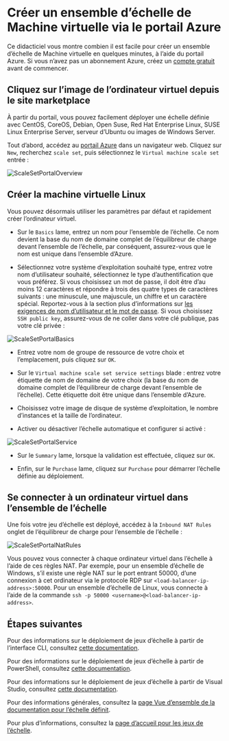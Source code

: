 <properties
    pageTitle="Créer un ensemble d’échelle de Machine virtuelle via le portail Azure | Microsoft Azure"
    description="Déployer des jeux d’échelle à l’aide d’Azure portal."
    keywords="jeux d’échelle de machine virtuelle" 
    services="virtual-machine-scale-sets"
    documentationCenter=""
    authors="gatneil"
    manager="madhana"
    editor="tysonn"
    tags="azure-resource-manager" />

<tags
    ms.service="virtual-machine-scale-sets"
    ms.workload="infrastructure-services"
    ms.tgt_pltfrm="vm"
    ms.devlang="na"
    ms.topic="article"
    ms.date="09/15/2016"
    ms.author="gatneil"/>

# <a name="create-a-virtual-machine-scale-set-using-the-azure-portal"></a>Créer un ensemble d’échelle de Machine virtuelle via le portail Azure

Ce didacticiel vous montre combien il est facile pour créer un ensemble d’échelle de Machine virtuelle en quelques minutes, à l’aide du portail Azure. Si vous n’avez pas un abonnement Azure, créez un [compte gratuit](https://azure.microsoft.com/free/) avant de commencer.

## <a name="choose-the-vm-image-from-the-marketplace"></a>Cliquez sur l’image de l’ordinateur virtuel depuis le site marketplace

À partir du portail, vous pouvez facilement déployer une échelle définie avec CentOS, CoreOS, Debian, Open Suse, Red Hat Enterprise Linux, SUSE Linux Enterprise Server, serveur d’Ubuntu ou images de Windows Server.

Tout d’abord, accédez au [portail Azure](https://portal.azure.com) dans un navigateur web. Cliquez sur `New`, recherchez `scale set`, puis sélectionnez le `Virtual machine scale set` entrée :

![ScaleSetPortalOverview](./media/virtual-machine-scale-sets-portal-create/ScaleSetPortalOverview.PNG)

## <a name="create-the-linux-virtual-machine"></a>Créer la machine virtuelle Linux

Vous pouvez désormais utiliser les paramètres par défaut et rapidement créer l’ordinateur virtuel.

* Sur le `Basics` lame, entrez un nom pour l’ensemble de l’échelle. Ce nom devient la base du nom de domaine complet de l’équilibreur de charge devant l’ensemble de l’échelle, par conséquent, assurez-vous que le nom est unique dans l’ensemble d’Azure.

* Sélectionnez votre système d’exploitation souhaité type, entrez votre nom d’utilisateur souhaité, sélectionnez le type d’authentification que vous préférez. Si vous choisissez un mot de passe, il doit être d’au moins 12 caractères et répondre à trois des quatre types de caractères suivants : une minuscule, une majuscule, un chiffre et un caractère spécial. Reportez-vous à la section plus d’informations sur [les exigences de nom d’utilisateur et le mot de passe](../virtual-machines/virtual-machines-windows-faq.md#what-are-the-username-requirements-when-creating-a-vm). Si vous choisissez `SSH public key`, assurez-vous de ne coller dans votre clé publique, pas votre clé privée :

![ScaleSetPortalBasics](./media/virtual-machine-scale-sets-portal-create/ScaleSetPortalBasics.PNG)

* Entrez votre nom de groupe de ressource de votre choix et l’emplacement, puis cliquez sur `OK`.

* Sur le `Virtual machine scale set service settings` blade : entrez votre étiquette de nom de domaine de votre choix (la base du nom de domaine complet de l’équilibreur de charge devant l’ensemble de l’échelle). Cette étiquette doit être unique dans l’ensemble d’Azure.

* Choisissez votre image de disque de système d’exploitation, le nombre d’instances et la taille de l’ordinateur.

* Activer ou désactiver l’échelle automatique et configurer si activé :

![ScaleSetPortalService](./media/virtual-machine-scale-sets-portal-create/ScaleSetPortalService.PNG)

* Sur le `Summary` lame, lorsque la validation est effectuée, cliquez sur `OK`.

* Enfin, sur le `Purchase` lame, cliquez sur `Purchase` pour démarrer l’échelle définie au déploiement.

## <a name="connect-to-a-vm-in-the-scale-set"></a>Se connecter à un ordinateur virtuel dans l’ensemble de l’échelle

Une fois votre jeu d’échelle est déployé, accédez à la `Inbound NAT Rules` onglet de l’équilibreur de charge pour l’ensemble de l’échelle :

![ScaleSetPortalNatRules](./media/virtual-machine-scale-sets-portal-create/ScaleSetPortalNatRules.PNG)

Vous pouvez vous connecter à chaque ordinateur virtuel dans l’échelle à l’aide de ces règles NAT. Par exemple, pour un ensemble d’échelle de Windows, s’il existe une règle NAT sur le port entrant 50000, d’une connexion à cet ordinateur via le protocole RDP sur `<load-balancer-ip-address>:50000`. Pour un ensemble d’échelle de Linux, vous connecte à l’aide de la commande `ssh -p 50000 <username>@<load-balancer-ip-address>`.

## <a name="next-steps"></a>Étapes suivantes

Pour des informations sur le déploiement de jeux d’échelle à partir de l’interface CLI, consultez [cette documentation](./virtual-machine-scale-sets-cli-quick-create.md).

Pour des informations sur le déploiement de jeux d’échelle à partir de PowerShell, consultez [cette documentation](./virtual-machine-scale-sets-windows-create.md).

Pour des informations sur le déploiement de jeux d’échelle à partir de Visual Studio, consultez [cette documentation](./virtual-machine-scale-sets-vs-create.md).

Pour des informations générales, consultez la [page Vue d’ensemble de la documentation pour l’échelle définit](./virtual-machine-scale-sets-overview.md).

Pour plus d’informations, consultez la [page d’accueil pour les jeux de l’échelle](https://azure.microsoft.com/services/virtual-machine-scale-sets/).

